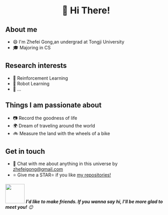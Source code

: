 <h1 align="center">👋 Hi There! 
</h1>

## About me  
- 😄 I'm Zhefei Gong,an undergrad at Tongji University
- 🎓 Majoring in CS
## Research interests
- 🌌 Reinforcement Learning
- 🤖️ Robot Learning
- 🌱 ...
## Things I am passionate about
- 📷 Record the goodness of life
- 🌍 Dream of traveling around the world
- 🚲 Measure the land with the wheels of a bike
## Get in touch 
- 💬 Chat with me about anything in this universe by zhefeigong@gmail.com
- :star: Give me a STAR:star: if you like [my repositories!](https://github.com/ZhefeiGong?tab=repositories) 



<!--<img src="https://raw.githubusercontent.com/sagar-viradiya/sagar-viradiya/master/resources/banner.png" alt="Nice to meet you.">-->
<img src="https://media.giphy.com/media/LnQjpWaON8nhr21vNW/giphy.gif" width="60"> <em><b>I'd like to make friends. If you wanna say hi, I'll be more glad to meet you!</b> 😊</em>
